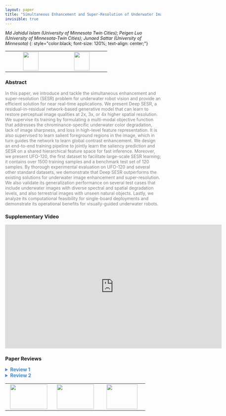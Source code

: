 ```yaml
---
layout: paper
title: "Simultaneous Enhancement and Super-Resolution of Underwater Imagery for Improved Visual Perception"
invisible: true
---
```

*Md Jahidul Islam (University of Minnesota Twin Cities); Peigen Luo (University of Minnesota-Twin Cities); Junaed Sattar (University of Minnesota)*
{: style="color:black; font-size: 120%; text-align: center;"}

<table width="30%"> <tr>
<td style="width: 20%; text-align: center;"><a href="http://www.roboticsproceedings.org/rss16/p018.pdf"><img src="{{ site.baseurl }}/images/paper_link.png"
width = "50"  height = "60"/> </a> </td>

<td style="width: 20%; text-align: center;"><a href="http://irvlab.cs.umn.edu/image-enhancement-and-super-resolution/deep-sesr"><img src="{{ site.baseurl }}/images/website_link.png"
width = "50"  height = "60"/> </a> </td>

</tr></table>

### Abstract
<html><p style="color:gray; font-size: 100%; text-align: justified;">
In this paper, we introduce and tackle the simultaneous enhancement and super-resolution (SESR) problem for underwater robot vision and provide an efficient solution for near real-time applications. We present Deep SESR, a residual-in-residual network-based generative model that can learn to restore perceptual image qualities at 2x, 3x, or 4x higher spatial resolution. We supervise its training by formulating a multi-modal objective function that addresses the chrominance-specific underwater color degradation, lack of image sharpness, and loss in high-level feature representation. It is also supervised to learn salient foreground regions in the image, which in turn guides the network to learn global contrast enhancement. We design an end-to-end training pipeline to jointly learn the saliency prediction and SESR on a shared hierarchical feature space for fast inference. Moreover, we present UFO-120, the first dataset to facilitate large-scale SESR learning; it contains over 1500 training samples and a benchmark test set of 120 samples. By thorough experimental evaluation on UFO-120 and several other standard datasets, we demonstrate that Deep SESR outperforms the existing solutions for underwater image enhancement and super-resolution. We also validate its generalization performance on several test cases that include underwater images with diverse spectral and spatial degradation levels, and also terrestrial images with unseen natural objects. Lastly, we analyze its computational feasibility for single-board deployments and demonstrate its operational benefits for visually-guided underwater robots.
</p></html>

### Supplementary Video
<iframe width="700" height="400" src="https://www.youtube.com/embed/wEkTu2CPW-g " frameborder="0" allow="accelerometer; autoplay; encrypted-media; gyroscope; picture-in-picture" allowfullscreen></iframe>

### Paper Reviews
<details><summary style="font-size:110%; color:#438BCA; cursor: pointer;"><b> Review 1</b></summary>
<p style="color:gray; font-size: 100%; text-align: justified; white-space: pre-line">
The problem of simultaneous super-resolution and image enhancement is relevant because it avoids the possible amplification by one step of the artifacts introduced by the other one, especially for underwater images. The paper is well written and the authors provide a thorough comparison with the SOTA for both underwater and terrestrial images. Also, the integration of additional saliency constraints is a good idea. The qualitative results are appreciated although the image quality prevents the reader from inspecting the image’s details, but this is expected.

Some experimental aspects lack details that would make the reading smoother.

* The data generation is not explicit enough. The authors should add that the collected images from oceanic explorations are the ‘undistorted and
high-resolution’ ground-truth. The distorted images are synthetically generated using the CycleGAN network. This generator of CycleGAN is
trained to transform these images into distorted underwater images so that the discriminator can not tell whether it is an actual distorted image
or a synthetic one.

* The low-resolution image generation is explicited in the paper. However, I don’t understand the relevance of the F split as it is made of images from
both U and O.

* The network takes a low-resolution distorted image and has three outputs: a saliency map S, a low-resolution enhanced image X, and a high- resolution (HR) enhance image Y. To compare their model against existing approaches, the authors evaluate the enhancement in Y (or X, I am not sure) with previous enhancing methods, and they evaluate the high-resolution of Y against previous HR methods.

The main motivation of the paper is to address the resolution and the enhancement problems simultaneously. So I would have liked to see a
comparison of the enhanced HR image Y compared with an image that would be first enhanced then upsampled, and vice-versa, with the top
1SOTA method. A comparison in terms of both image quality and computational time would have been relevant. Also, the enhancement in the high-resolution output (i.e. Y) is not evaluated.

* The authors rely on various metrics that assess the image quality. Additional information on their interpretation and their relevance would help
the reader to better appreciate their results.

* In addition to the main contributions listed above, the authors announce that they will release the underwater data used for training and testing: it is made of 150 testing images and 1500 training images. The images are deemed undistorted and high resolution and they are transformed into distorted ones using an existing style transfer network. They are then transformed into low-resolution manually. This dataset release is well appreciated.

</p> </details>

<details><summary style="font-size:110%; color:#438BCA; cursor: pointer;"><b> Review 2</b></summary>
<p style="color:gray; font-size: 100%; text-align: justified; white-space: pre-line">
Overall the paper is well written and clearly presents the structure of the proposed learning network and the rationale for the network structure.  Figures serve well to illustrate the results and the results suggest that the system may be suitable for running in realtime on future robotic deployments.

The question of how the ground truth was actually generated was not addressed in the paper.  Comparisons against ground truth imagery were presented but there is no discussion of whether these ground truth images were hand labelled or derived from some other source.  A discussion of the process for generating the ground truth is likely to be warranted given that finding ground truth imagery for underwater datasets is a challenging task in itself.
</p> </details>

<table width="100%"><tr><td style="width: 30%; text-align: center;"><a href="{{ site.baseurl }}/program/papers/17"> <img src="{{ site.baseurl }}/images/previous_icon.png" width = "120"  height = "80"/> </a> </td>

<td style="width: 30%; text-align: center;"><a href="{{ site.baseurl }}/program/papers"> <img src="{{ site.baseurl }}/images/overview_icon.png" width = "120"  height = "80"/> </a> </td> 

<td style="width: 30%; text-align: center;"><a href="{{ site.baseurl }}/program/papers/19"> <img src="{{ site.baseurl }}/images/next_icon.png" width = "100"  height = "80"/> </a> </td> 

</tr></table>

